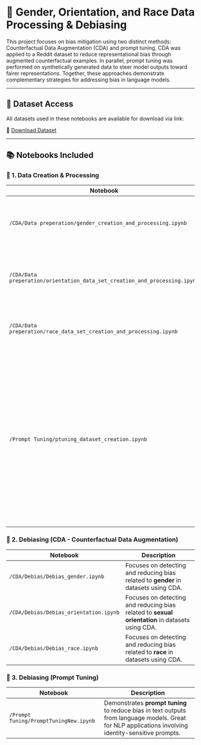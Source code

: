 # 🧠 Gender, Orientation, and Race Data Processing & Debiasing

This project focuses on bias mitigation using two distinct methods: Counterfactual Data Augmentation (CDA) and prompt tuning. CDA was applied to a Reddit dataset to reduce representational bias through augmented counterfactual examples. In parallel, prompt tuning was performed on synthetically generated data to steer model outputs toward fairer representations. Together, these approaches demonstrate complementary strategies for addressing bias in language models.

---

## 📂 Dataset Access

All datasets used in these notebooks are available for download via link:

🔗 [Download Dataset](https://drive.google.com/drive/folders/1WSAkZ18dRzTQ8cIUwnwlFfTN9rlAazRj?usp=drive_link)

---

## 📚 Notebooks Included

### 🧩 1. Data Creation & Processing

| Notebook | Description |
|----------|-------------|
| `/CDA/Data preperation/gender_creation_and_processing.ipynb` | Creates and processes a dataset centered around gender attributes. |
| `/CDA/Data preperation/orientation_data_set_creation_and_processing.ipynb` | Handles the creation and preprocessing of a dataset focusing on sexual orientation. |
| `/CDA/Data preperation/race_data_set_creation_and_processing.ipynb` | Generates and processes a dataset based on racial attributes. |
| `/Prompt Tuning/ptuning_dataset_creation.ipynb` | This notebook focuses on synthetically creating datasets tailored for prompt tuning (p-tuning) tasks. It prepares data in a format suitable for fine-tuning language models using soft prompts, which can be especially useful in low-resource or task-specific NLP scenarios.|

### 🧹 2. Debiasing (CDA - Counterfactual Data Augmentation)

| Notebook | Description |
|----------|-------------|
| `/CDA/Debias/Debias_gender.ipynb` | Focuses on detecting and reducing bias related to **gender** in datasets using CDA.|
| `/CDA/Debias/Debias_orientation.ipynb` | Focuses on detecting and reducing bias related to **sexual orientation** in datasets using CDA.|
| `/CDA/Debias/Debias_race.ipynb` | Focuses on detecting and reducing bias related to **race** in datasets using CDA.|

### 🤖 3. Debiasing (Prompt Tuning)

| Notebook | Description |
|----------|-------------|
| `/Prompt Tuning/PromptTuningNew.ipynb` | Demonstrates **prompt tuning** to reduce bias in text outputs from language models. Great for NLP applications involving identity-sensitive prompts. |
